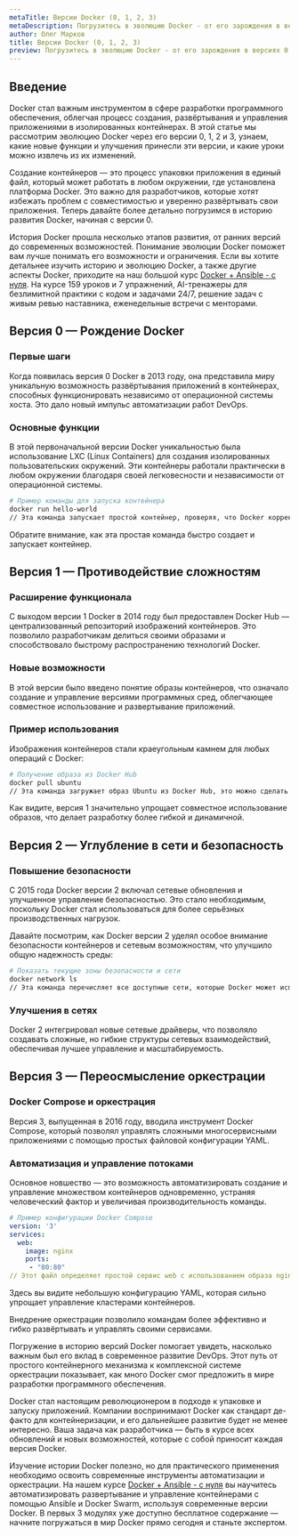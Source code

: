 ```yaml
---
metaTitle: Версии Docker (0, 1, 2, 3)
metaDescription: Погрузитесь в эволюцию Docker - от его зарождения в версиях 0 и 1 до более продвинутых возможностей в версиях 2 и 3 В статье исследуются ключевые функции и уроки, которые Docker привнес в мир разработки
author: Олег Марков
title: Версии Docker (0, 1, 2, 3)
preview: Погрузитесь в эволюцию Docker - от его зарождения в версиях 0 и 1 до продвинутых возможностей в версиях 2 и 3
---
```


## Введение

Docker стал важным инструментом в сфере разработки программного обеспечения, облегчая процесс создания, развёртывания и управления приложениями в изолированных контейнерах. В этой статье мы рассмотрим эволюцию Docker через его версии 0, 1, 2 и 3, узнаем, какие новые функции и улучшения принесли эти версии, и какие уроки можно извлечь из их изменений.

Создание контейнеров — это процесс упаковки приложения в единый файл, который может работать в любом окружении, где установлена платформа Docker. Это важно для разработчиков, которые хотят избежать проблем с совместимостью и уверенно развёртывать свои приложения. Теперь давайте более детально погрузимся в историю развития Docker, начиная с версии 0.

История Docker прошла несколько этапов развития, от ранних версий до современных возможностей. Понимание эволюции Docker поможет вам лучше понимать его возможности и ограничения. Если вы хотите детальнее изучить историю и эволюцию Docker, а также другие аспекты Docker, приходите на наш большой курс [Docker + Ansible - с нуля](https://purpleschool.ru/course/docker). На курсе 159 уроков и 7 упражнений, AI-тренажеры для безлимитной практики с кодом и задачами 24/7, решение задач с живым ревью наставника, еженедельные встречи с менторами.

## Версия 0 — Рождение Docker

### Первые шаги

Когда появилась версия 0 Docker в 2013 году, она представила миру уникальную возможность развёртывания приложений в контейнерах, способных функционировать независимо от операционной системы хоста. Это дало новый импульс автоматизации работ DevOps.

### Основные функции

В этой первоначальной версии Docker уникальностью была использование LXC (Linux Containers) для создания изолированных пользовательских окружений. Эти контейнеры работали практически в любом окружении благодаря своей легковесности и независимости от операционной системы.

```bash
# Пример команды для запуска контейнера
docker run hello-world
// Эта команда запускает простой контейнер, проверяя, что Docker корректно установлен и работает
```

Обратите внимание, как эта простая команда быстро создает и запускает контейнер.

## Версия 1 — Противодействие сложностям

### Расширение функционала

С выходом версии 1 Docker в 2014 году был предоставлен Docker Hub — централизованный репозиторий изображений контейнеров. Это позволило разработчикам делиться своими образами и способствовало быстрому распространению технологий Docker.

### Новые возможности

В этой версии было введено понятие образы контейнеров, что означало создание и управление версиями программных сред, облегчающее совместное использование и развертывание приложений.

### Пример использования

Изображения контейнеров стали краеугольным камнем для любых операций с Docker:

```bash
# Получение образа из Docker Hub
docker pull ubuntu
// Эта команда загружает образ Ubuntu из Docker Hub, это можно сделать легко и быстро
```

Как видите, версия 1 значительно упрощает совместное использование образов, что делает разработку более гибкой и динамичной.

## Версия 2 — Углубление в сети и безопасность

### Повышение безопасности

С 2015 года Docker версии 2 включал сетевые обновления и улучшенное управление безопасностью. Это стало необходимым, поскольку Docker стал использоваться для более серьёзных производственных нагрузок.

Давайте посмотрим, как Docker версии 2 уделял особое внимание безопасности контейнеров и сетевым возможностям, что улучшило общую надежность среды:

```bash
# Показать текущие зоны безопасности и сети
docker network ls
// Эта команда перечисляет все доступные сети, которые Docker может использовать для изоляции контейнеров
```

### Улучшения в сетях

Docker 2 интегрировал новые сетевые драйверы, что позволяло создавать сложные, но гибкие структуры сетевых взаимодействий, обеспечивая лучшее управление и масштабируемость.

## Версия 3 — Переосмысление оркестрации

### Docker Compose и оркестрация

Версия 3, выпущенная в 2016 году, вводила инструмент Docker Compose, который позволял управлять сложными многосервисными приложениями с помощью простых файловой конфигурации YAML.

### Автоматизация и управление потоками

Основное новшество — это возможность автоматизировать создание и управление множеством контейнеров одновременно, устраняя человеческий фактор и увеличивая производительность команды.

```yaml
# Пример конфигурации Docker Compose
version: '3'
services:
  web:
    image: nginx
    ports:
     - "80:80"
// Этот файл определяет простой сервис web с использованием образа nginx и мапингом порта 80
```

Здесь вы видите небольшую конфигурацию YAML, которая сильно упрощает управление кластерами контейнеров.

Внедрение оркестрации позволило командам более эффективно и гибко развёртывать и управлять своими сервисами.

Погружение в историю версий Docker помогает увидеть, насколько важным был его вклад в современное развитие DevOps. Этот путь от простого контейнерного механизма к комплексной системе оркестрации показывает, как много Docker смог предложить в мире разработки программного обеспечения.

Docker стал настоящим революционером в подходе к упаковке и запуску приложений. Компании воспринимают Docker как стандарт де-факто для контейнеризации, и его дальнейшее развитие будет не менее интересно. Ваша задача как разработчика — быть в курсе всех обновлений и новых возможностей, которые с собой приносит каждая версия Docker.

Изучение истории Docker полезно, но для практического применения необходимо освоить современные инструменты автоматизации и оркестрации. На нашем курсе [Docker + Ansible - с нуля](https://purpleschool.ru/course/docker) вы научитесь автоматизировать развертывание и управление контейнерами с помощью Ansible и Docker Swarm, используя современные версии Docker. В первых 3 модулях уже доступно бесплатное содержание — начните погружаться в мир Docker прямо сегодня и станьте экспертом.
